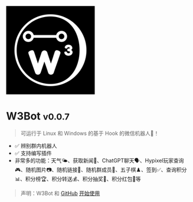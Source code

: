<img alt="W3Bot 微信机器人 logo" width="240" src="https://github.com/caoyang2002/W3Bot/raw/main/docs/images/w3bot.png">

# W3Bot <small>v0.0.7</small>

> 可运行于 Linux 和 Windows 的基于 Hook 的微信机器人🤖️！

- ✅ 辨别群内机器人
- ✅ 支持编写插件
- 非常多的功能：天气🌤️、获取新闻📰、ChatGPT聊天🗣️、Hypixel玩家查询🎮、随机图片📷、随机链接🔗、随机群成员👥、五子棋♟️、签到✅、查询积分📊、积分榜🏆、积分转送💰、积分抽奖🎁、积分红包🧧等

> 声明：W3Bot 和
[GitHub](https://github.com/caoyang2002/W3Bot)
[开始使用](README.md)
